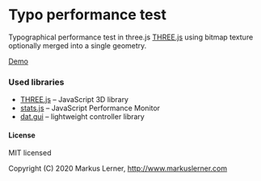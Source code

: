 # Typo performance test

Typographical performance test in three.js [THREE.js](https://github.com/mrdoob/three.js/) using bitmap texture optionally merged into a single geometry.

[Demo](https://test.markuslerner.com/typo)



### Used libraries

* [THREE.js](https://github.com/mrdoob/three.js/) – JavaScript 3D library
* [stats.js](https://github.com/mrdoob/stats.js) – JavaScript Performance Monitor
* [dat.gui](https://github.com/dataarts/dat.gui) – lightweight controller library



#### License ####

MIT licensed

Copyright (C) 2020 Markus Lerner, http://www.markuslerner.com
